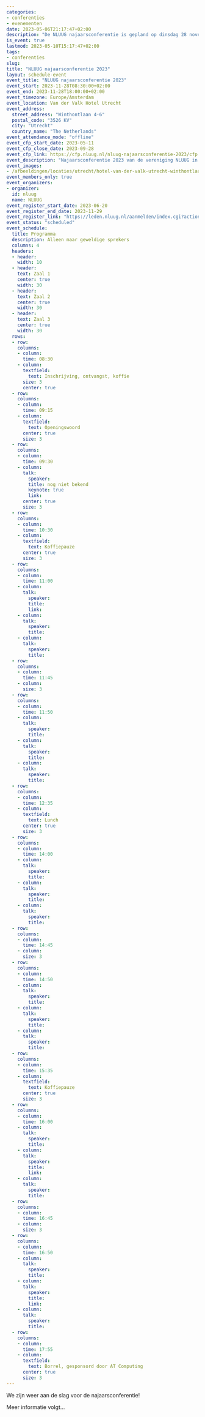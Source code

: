 ```yaml
---
categories:
- conferenties
- evenementen
date: 2023-05-06T21:17:47+02:00
description: "De NLUUG najaarsconferentie is gepland op dinsdag 28 november 2023 in het Van der Valk Hotel Utrecht."
is_event: true
lastmod: 2023-05-10T15:17:47+02:00
tags:
- conferenties
slug:
title: "NLUUG najaarsconferentie 2023"
layout: schedule-event
event_title: "NLUUG najaarsconferentie 2023"
event_start: 2023-11-28T08:30:00+02:00
event_end: 2023-11-28T18:00:00+02:00
event_timezone: Europe/Amsterdam
event_location: Van der Valk Hotel Utrecht
event_address:
  street_address: "Winthontlaan 4-6"
  postal_code: "3526 KV"
  city: "Utrecht"
  country_name: "The Netherlands"
event_attendance_mode: "offline"
event_cfp_start_date: 2023-05-11
event_cfp_close_date: 2023-09-28
event_cfp_link: https://cfp.nluug.nl/nluug-najaarsconferentie-2023/cfp
event_description: "Najaarsconferentie 2023 van de vereniging NLUUG in het Van der Valk Hotel te Utrecht"
event_images:
- /afbeeldingen/locaties/utrecht/hotel-van-der-valk-utrecht-winthontlaan.jpg
event_members_only: true
event_organizers:
- organizer:
  id: nluug
  name: NLUUG
event_register_start_date: 2023-06-20
event_register_end_date: 2023-11-29
event_register_link: "https://leden.nluug.nl/aanmelden/index.cgi?action=event"
event_status: "scheduled"
event_schedule:
  title: Programma
  description: Alleen maar geweldige sprekers
  columns: 4
  headers:
  - header:
    width: 10
  - header:
    text: Zaal 1
    center: true
    width: 30
  - header:
    text: Zaal 2
    center: true
    width: 30
  - header:
    text: Zaal 3
    center: true
    width: 30
  rows:
  - row:
    columns:
    - column:
      time: 08:30
    - column:
      textfield:
        text: Inschrijving, ontvangst, koffie
      size: 3
      center: true
  - row:
    columns:
    - column:
      time: 09:15
    - column:
      textfield:
        text: Openingswoord
      center: true
      size: 3
  - row:
    columns:
    - column:
      time: 09:30
    - column:
      talk:
        speaker:
        title: nog niet bekend
        keynote: true
        link:
      center: true
      size: 3
  - row:
    columns:
    - column:
      time: 10:30
    - column:
      textfield:
        text: Koffiepauze
      center: true
      size: 3
  - row:
    columns:
    - column:
      time: 11:00
    - column:
      talk:
        speaker:
        title:
        link:
    - column:
      talk:
        speaker:
        title:
    - column:
      talk:
        speaker:
        title:
  - row:
    columns:
    - column:
      time: 11:45
    - column:
      size: 3
  - row:
    columns:
    - column:
      time: 11:50
    - column:
      talk:
        speaker:
        title:
    - column:
      talk:
        speaker:
        title:
    - column:
      talk:
        speaker:
        title:
  - row:
    columns:
    - column:
      time: 12:35
    - column:
      textfield:
        text: Lunch
      center: true
      size: 3
  - row:
    columns:
    - column:
      time: 14:00
    - column:
      talk:
        speaker:
        title:
    - column:
      talk:
        speaker:
        title:
    - column:
      talk:
        speaker:
        title:
  - row:
    columns:
    - column:
      time: 14:45
    - column:
      size: 3
  - row:
    columns:
    - column:
      time: 14:50
    - column:
      talk:
        speaker:
        title:
    - column:
      talk:
        speaker:
        title:
    - column:
      talk:
        speaker:
        title:
  - row:
    columns:
    - column:
      time: 15:35
    - column:
      textfield:
        text: Koffiepauze
      center: true
      size: 3
  - row:
    columns:
    - column:
      time: 16:00
    - column:
      talk:
        speaker:
        title:
    - column:
      talk:
        speaker:
        title:
        link:
    - column:
      talk:
        speaker:
        title:
  - row:
    columns:
    - column:
      time: 16:45
    - column:
      size: 3
  - row:
    columns:
    - column:
      time: 16:50
    - column:
      talk:
        speaker:
        title:
    - column:
      talk:
        speaker:
        title:
        link:
    - column:
      talk:
        speaker:
        title:
  - row:
    columns:
    - column:
      time: 17:55
    - column:
      textfield:
        text: Borrel, gesponsord door AT Computing
      center: true
      size: 3
---
```


We zijn weer aan de slag voor de najaarsconferentie!

Meer informatie volgt...
